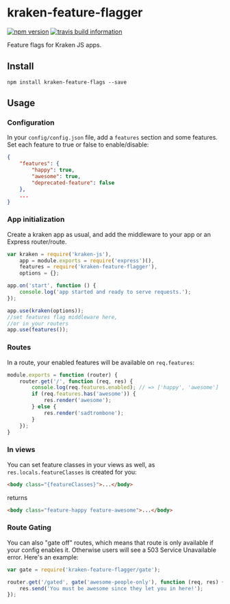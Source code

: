 kraken-feature-flagger
===
[![npm version](https://badge.fury.io/js/kraken-feature-flagger.svg)](http://badge.fury.io/js/kraken-feature-flagger)
[![travis build information](https://api.travis-ci.org/vinniegarcia/kraken-feature-flagger.svg)](https://travis-ci.org/vinniegarcia/kraken-feature-flagger)

Feature flags for Kraken JS apps.

## Install

```npm install kraken-feature-flags --save```

## Usage

### Configuration
In your `config/config.json` file, add a `features` section and some features. Set each feature to true or false to enable/disable:
```json
{
    "features": {
        "happy": true,
        "awesome": true,
        "deprecated-feature": false
    },
    ...
}
```

### App initialization

Create a kraken app as usual, and add the middleware to your app or an Express router/route.
```javascript
var kraken = require('kraken-js'),
    app = module.exports = require('express')(),
    features = require('kraken-feature-flagger'),
    options = {};

app.on('start', function () {
    console.log('app started and ready to serve requests.');
});

app.use(kraken(options));
//set features flag middleware here,
//or in your routers
app.use(features());
```

### Routes

In a route, your enabled features will be available on `req.features`:
```javascript
module.exports = function (router) {
	router.get('/', function (req, res) {
		console.log(req.features.enabled); // => ['happy', 'awesome']
		if (req.features.has('awesome')) {
			res.render('awesome');
		} else {
			res.render('sadtrombone');
		}
	});
}
```

### In views

You can set feature classes in your views as well, as `res.locals.featureClasses` is created for you:
```html
<body class="{featureClasses}">...</body>
```
returns
```html
<body class="feature-happy feature-awesome">...</body>
```

### Route Gating

You can also "gate off" routes, which means that route is only available if your config enables it. Otherwise users will see a 503 Service Unavailable error. Here's an example:
```javascript
var gate = require('kraken-feature-flagger/gate');

router.get('/gated', gate('awesome-people-only'), function (req, res) {
	res.send('You must be awesome since they let you in here!');
});
```
